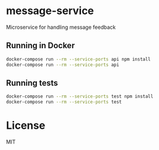 # message-service

Microservice for handling message feedback

## Running in Docker

```bash
docker-compose run --rm --service-ports api npm install
docker-compose run --rm --service-ports api
```

## Running tests

```bash
docker-compose run --rm --service-ports test npm install
docker-compose run --rm --service-ports test
```

# License

MIT
